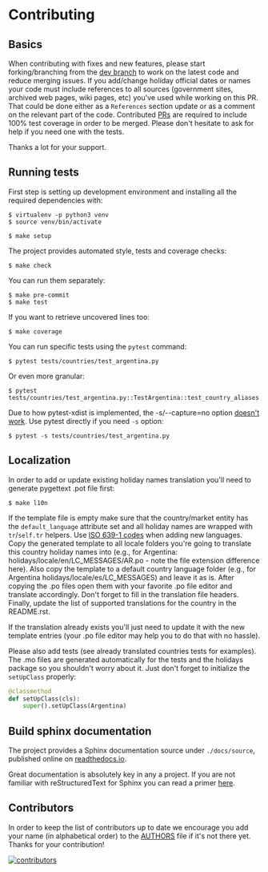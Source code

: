 # Contributing

## Basics

When contributing with fixes and new features, please start
forking/branching from the [dev
branch](https://github.com/vacanza/holidays/tree/dev) to work on the
latest code and reduce merging issues. If you add/change holiday
official dates or names your code must include references to all sources
(government sites, archived web pages, wiki pages, etc) you've used
while working on this PR. That could be done either as a `References`
section update or as a comment on the relevant part of the code.
Contributed [PRs](https://github.com/vacanza/holidays/pulls) are
required to include 100% test coverage in order to be merged. Please
don't hesitate to ask for help if you need one with the tests.

Thanks a lot for your support.

## Running tests

First step is setting up development environment and installing all the
required dependencies with:

``` shell
$ virtualenv -p python3 venv
$ source venv/bin/activate

$ make setup
```

The project provides automated style, tests and coverage checks:

``` shell
$ make check
```

You can run them separately:

``` shell
$ make pre-commit
$ make test
```

If you want to retrieve uncovered lines too:

``` shell
$ make coverage
```

You can run specific tests using the `pytest` command:

``` shell
$ pytest tests/countries/test_argentina.py
```

Or even more granular:

``` shell
$ pytest tests/countries/test_argentina.py::TestArgentina::test_country_aliases
```

Due to how pytest-xdist is implemented, the -s/--capture=no option
[doesn't
work](https://pytest-xdist.readthedocs.io/en/latest/known-limitations.html#output-stdout-and-stderr-from-workers).
Use pytest directly if you need `-s` option:

``` shell
$ pytest -s tests/countries/test_argentina.py
```

## Localization

In order to add or update existing holiday names translation you\'ll
need to generate pygettext .pot file first:

``` shell
$ make l10n
```

If the template file is empty make sure that the country/market entity
has the `default_language` attribute set and all holiday names are
wrapped with `tr`/`self.tr` helpers. Use [ISO 639-1
codes](https://en.wikipedia.org/wiki/List_of_ISO_639-1_codes) when
adding new languages. Copy the generated template to all locale folders
you're going to translate this country holiday names into (e.g., for
Argentina: holidays/locale/en/LC_MESSAGES/AR.po - note the file
extension difference here). Also copy the template to a default country
language folder (e.g., for Argentina holidays/locale/es/LC_MESSAGES) and
leave it as is. After copying the .po files open them with your favorite
.po file editor and translate accordingly. Don't forget to fill in the
translation file headers. Finally, update the list of supported
translations for the country in the README.rst.

If the translation already exists you'll just need to update it with
the new template entries (your .po file editor may help you to do that
with no hassle).

Please also add tests (see already translated countries tests for
examples). The .mo files are generated automatically for the tests and
the holidays package so you shouldn't worry about it. Just don't
forget to initialize the `setUpClass` properly:

``` python
@classmethod
def setUpClass(cls):
    super().setUpClass(Argentina)
```

## Build sphinx documentation

The project provides a Sphinx documentation source under
`./docs/source`, published online on
[readthedocs.io](https://holidays.readthedocs.io/).

Great documentation is absolutely key in any a project. If you are not
familiar with reStructuredText for Sphinx you can read a primer
[here](https://www.sphinx-doc.org/en/master/usage/restructuredtext/basics.html).

## Contributors

In order to keep the list of contributors up to date we encourage you
add your name (in alphabetical order) to the
[AUTHORS](https://github.com/vacanza/holidays/blob/dev/AUTHORS) file if
it's not there yet. Thanks for your contribution!

[![contributors](https://img.shields.io/github/contributors/vacanza/holidays)](https://github.com/vacanza/holidays/graphs/contributors)
